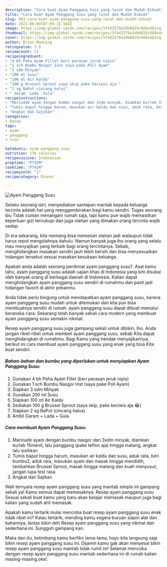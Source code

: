 ```yaml
---
description: "Cara buat Ayam Panggang Susu yang lezat dan Mudah Dibuat"
title: "Cara buat Ayam Panggang Susu yang lezat dan Mudah Dibuat"
slug: 903-cara-buat-ayam-panggang-susu-yang-lezat-dan-mudah-dibuat
date: 2021-06-04T07:04:15.944Z
image: https://img-global.cpcdn.com/recipes/5f4d2579a2db0d29/680x482cq70/ayam-panggang-susu-foto-resep-utama.jpg
thumbnail: https://img-global.cpcdn.com/recipes/5f4d2579a2db0d29/680x482cq70/ayam-panggang-susu-foto-resep-utama.jpg
cover: https://img-global.cpcdn.com/recipes/5f4d2579a2db0d29/680x482cq70/ayam-panggang-susu-foto-resep-utama.jpg
author: Bryan Manning
ratingvalue: 3.5
reviewcount: 11
recipeingredient:
- "4 bh Paha Ayam Fillet beri perasan jeruk nipis"
- "1 sch Bumbu Nasgor Inst saya pake Poll Ayam"
- "3 sdm Minyak"
- "200 ml Susu"
- "100 ml Air Kaldu"
- "100 g Brussel Sprout saya skip pake keciwis aja "
- "2 sg BaPut cincang halus"
- " Garam  Lada  Gula"
recipeinstructions:
- "Marinade ayam dengan bumbu nasgor dan 3sdm minyak, diamkan kurleb 15menit, lalu panggang (pake teflon aja) hingga matang, angkat lalu sisihkan"
- "Tumis baput hingga harum, masukan air kaldu dan susu, aduk rata, beri bumbu2, aduk rata, masukan ayam dan masak hingga mendidih, tambahkan Brussel Sprout, masak hingga matang dan kuah menyusut, jangan lupa test rasa"
- "Angkat dan Sajikan"
categories:
- Resep
tags:
- ayam
- panggang
- susu

katakunci: ayam panggang susu 
nutrition: 176 calories
recipecuisine: Indonesian
preptime: "PT35M"
cooktime: "PT42M"
recipeyield: "1"
recipecategory: Dinner

---
```



![Ayam Panggang Susu](https://img-global.cpcdn.com/recipes/5f4d2579a2db0d29/680x482cq70/ayam-panggang-susu-foto-resep-utama.jpg)

Selaku seorang istri, menyediakan santapan mantab kepada keluarga tercinta adalah hal yang menggembirakan bagi kamu sendiri. Tugas seorang ibu Tidak cuman menangani rumah saja, tapi kamu pun wajib memastikan keperluan gizi tercukupi dan juga olahan yang dimakan orang tercinta wajib sedap.

Di era  sekarang, kita memang bisa memesan olahan jadi walaupun tidak harus repot mengolahnya dahulu. Namun banyak juga lho orang yang selalu mau menyajikan yang terbaik bagi orang tercintanya. Sebab, menghidangkan masakan sendiri jauh lebih bersih dan bisa menyesuaikan hidangan tersebut sesuai masakan kesukaan keluarga. 



Apakah anda adalah seorang penikmat ayam panggang susu?. Asal kamu tahu, ayam panggang susu adalah sajian khas di Indonesia yang kini disukai oleh banyak orang di berbagai daerah di Indonesia. Kalian dapat menghidangkan ayam panggang susu sendiri di rumahmu dan pasti jadi hidangan favorit di akhir pekanmu.

Anda tidak perlu bingung untuk mendapatkan ayam panggang susu, karena ayam panggang susu mudah untuk ditemukan dan kita pun bisa membuatnya sendiri di rumah. ayam panggang susu dapat dibuat memalui beraneka cara. Sekarang telah banyak sekali cara modern yang membuat ayam panggang susu semakin nikmat.

Resep ayam panggang susu juga gampang sekali untuk dibikin, lho. Anda jangan ribet-ribet untuk membeli ayam panggang susu, sebab Kita dapat menghidangkan di rumahmu. Bagi Kamu yang hendak menyajikannya, berikut ini cara membuat ayam panggang susu yang enak yang bisa Kita buat sendiri.

<!--inarticleads1-->

##### Bahan-bahan dan bumbu yang diperlukan untuk menyiapkan Ayam Panggang Susu:

1. Gunakan 4 bh Paha Ayam Fillet (beri perasan jeruk nipis)
1. Gunakan 1 sch Bumbu Nasgor Inst (saya pake Poll Ayam)
1. Siapkan 3 sdm Minyak
1. Gunakan 200 ml Susu
1. Siapkan 100 ml Air Kaldu
1. Sediakan 100 g Brussel Sprout (saya skip, pake keciwis aja 😂)
1. Siapkan 2 sg BaPut (cincang halus)
1. Ambil  Garam + Lada + Gula




<!--inarticleads2-->

##### Cara membuat Ayam Panggang Susu:

1. Marinade ayam dengan bumbu nasgor dan 3sdm minyak, diamkan kurleb 15menit, lalu panggang (pake teflon aja) hingga matang, angkat lalu sisihkan
1. Tumis baput hingga harum, masukan air kaldu dan susu, aduk rata, beri bumbu2, aduk rata, masukan ayam dan masak hingga mendidih, tambahkan Brussel Sprout, masak hingga matang dan kuah menyusut, jangan lupa test rasa
1. Angkat dan Sajikan




Wah ternyata resep ayam panggang susu yang mantab simple ini gampang sekali ya! Kamu semua dapat memasaknya. Resep ayam panggang susu Sesuai sekali buat kamu yang baru akan belajar memasak maupun juga bagi kalian yang sudah ahli memasak.

Apakah kamu tertarik mulai mencoba buat resep ayam panggang susu enak tidak ribet ini? Kalau tertarik, mending kamu segera buruan siapin alat dan bahannya, lantas bikin deh Resep ayam panggang susu yang nikmat dan sederhana ini. Sungguh gampang kan. 

Maka dari itu, ketimbang kamu berfikir lama-lama, hayo kita langsung saja bikin resep ayam panggang susu ini. Dijamin kamu gak akan menyesal bikin resep ayam panggang susu mantab tidak rumit ini! Selamat mencoba dengan resep ayam panggang susu mantab sederhana ini di rumah kalian masing-masing,oke!.

